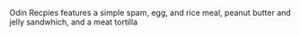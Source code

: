 Odin Recpies features a simple spam, egg, and rice meal, peanut butter and jelly sandwhich, and a meat tortilla
